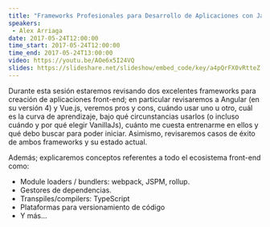 ```yaml
---
title: "Frameworks Profesionales para Desarrollo de Aplicaciones con JavaScript: ¿Angular, Vue.js o VanillaJs?"
speakers:
 - Alex Arriaga
date: 2017-05-24T12:00:00
time_start: 2017-05-24T12:00:00
time_end: 2017-05-24T13:00:00
video: https://youtu.be/AOe6x5I24VQ
slides: https://slideshare.net/slideshow/embed_code/key/a4pQrFX0vRtteZ
---
```


Durante esta sesión estaremos revisando dos excelentes frameworks para creación de aplicaciones front-end; en particular revisaremos a Angular (en su versión 4) y Vue.js, veremos pros y cons, cuándo usar uno u otro, cuál es la curva de aprendizaje, bajo qué circunstancias usarlos (o incluso cuándo y por qué elegir VanillaJs), cuánto me cuesta entrenarme en ellos y qué debo buscar para poder iniciar. Asimismo, revisaremos casos de éxito de ambos frameworks y su estado actual.

Además; explicaremos conceptos referentes a todo el ecosistema front-end como:

- Module loaders / bundlers: webpack, JSPM, rollup.
- Gestores de dependencias.
- Transpiles/compilers: TypeScript
- Plataformas para versionamiento de código
- Y más...